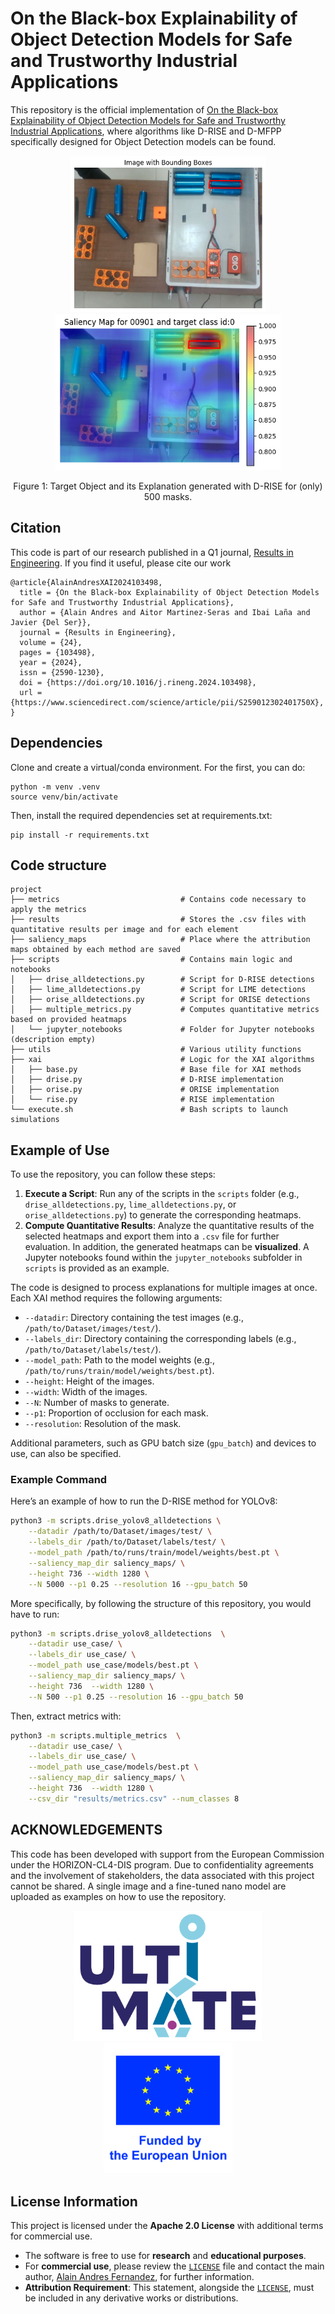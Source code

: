 # On the Black-box Explainability of Object Detection Models for Safe and Trustworthy Industrial Applications

This repository is the official implementation of [On the Black-box Explainability of Object Detection Models for Safe and Trustworthy Industrial Applications](https://www.sciencedirect.com/science/article/pii/S259012302401750X), where algorithms like D-RISE and D-MFPP specifically designed for Object Detection models can be found.
<div align="center">
  <div>
    <img src="imgs_readme/target_object.png" alt="target object" height="250" />
    <img src="imgs_readme/target_object_explanation.png" alt="target object explanation" height="250" />
  </div>
  <p> Figure 1: Target Object and its Explanation generated with D-RISE for (only) 500 masks.</p>
</div>



## Citation
This code is part of our research published in a Q1 journal, [Results in Engineering](https://www.sciencedirect.com/journal/results-in-engineering). If you find it useful, please cite our work
```
@article{AlainAndresXAI2024103498,
  title = {On the Black-box Explainability of Object Detection Models for Safe and Trustworthy Industrial Applications},
  author = {Alain Andres and Aitor Martinez-Seras and Ibai Laña and Javier {Del Ser}},
  journal = {Results in Engineering},
  volume = {24},
  pages = {103498},
  year = {2024},
  issn = {2590-1230},
  doi = {https://doi.org/10.1016/j.rineng.2024.103498},
  url = {https://www.sciencedirect.com/science/article/pii/S259012302401750X},
}
```

## Dependencies

Clone and create a virtual/conda environment. For the first, you can do:

```
python -m venv .venv
source venv/bin/activate
```

Then, install the required dependencies set at requirements.txt:

```
pip install -r requirements.txt
```

## Code structure

```
project
├── metrics                           # Contains code necessary to apply the metrics
├── results                           # Stores the .csv files with quantitative results per image and for each element
├── saliency_maps                     # Place where the attribution maps obtained by each method are saved
├── scripts                           # Contains main logic and notebooks
│   ├── drise_alldetections.py        # Script for D-RISE detections
│   ├── lime_alldetections.py         # Script for LIME detections
│   ├── orise_alldetections.py        # Script for ORISE detections
│   ├── multiple_metrics.py           # Computes quantitative metrics based on provided heatmaps
│   └── jupyter_notebooks             # Folder for Jupyter notebooks (description empty)
├── utils                             # Various utility functions
├── xai                               # Logic for the XAI algorithms
│   ├── base.py                       # Base file for XAI methods
│   ├── drise.py                      # D-RISE implementation
│   ├── orise.py                      # ORISE implementation
│   └── rise.py                       # RISE implementation
└── execute.sh                        # Bash scripts to launch simulations
```

## Example of Use

To use the repository, you can follow these steps:

1. **Execute a Script**: Run any of the scripts in the `scripts` folder (e.g., `drise_alldetections.py`, `lime_alldetections.py`, or `orise_alldetections.py`) to generate the corresponding heatmaps.
2. **Compute Quantitative Results**: Analyze the quantitative results of the selected heatmaps and export them into a `.csv` file for further evaluation.
In addition, the generated heatmaps can be **visualized**. A Jupyter notebooks found within the `jupyter_notebooks` subfolder in `scripts` is provided as an example.


The code is designed to process explanations for multiple images at once. Each XAI method requires the following arguments:

- `--datadir`: Directory containing the test images (e.g., `/path/to/Dataset/images/test/`).
- `--labels_dir`: Directory containing the corresponding labels (e.g., `/path/to/Dataset/labels/test/`).
- `--model_path`: Path to the model weights (e.g., `/path/to/runs/train/model/weights/best.pt`).
- `--height`: Height of the images.
- `--width`: Width of the images.
- `--N`: Number of masks to generate.
- `--p1`: Proportion of occlusion for each mask.
- `--resolution`: Resolution of the mask.

Additional parameters, such as GPU batch size (`gpu_batch`) and devices to use, can also be specified.

### Example Command

Here’s an example of how to run the D-RISE method for YOLOv8:

```bash
python3 -m scripts.drise_yolov8_alldetections \
    --datadir /path/to/Dataset/images/test/ \
    --labels_dir /path/to/Dataset/labels/test/ \
    --model_path /path/to/runs/train/model/weights/best.pt \
    --saliency_map_dir saliency_maps/ \
    --height 736 --width 1280 \
    --N 5000 --p1 0.25 --resolution 16 --gpu_batch 50
```
More specifically, by following the structure of this repository, you would have to run:

```bash
python3 -m scripts.drise_yolov8_alldetections  \
    --datadir use_case/ \
    --labels_dir use_case/ \
    --model_path use_case/models/best.pt \
    --saliency_map_dir saliency_maps/ \
    --height 736  --width 1280 \
    --N 500 --p1 0.25 --resolution 16 --gpu_batch 50
```

Then, extract metrics with:

```bash
python3 -m scripts.multiple_metrics  \
    --datadir use_case/ \
    --labels_dir use_case/ \
    --model_path use_case/models/best.pt \
    --saliency_map_dir saliency_maps/ \
    --height 736  --width 1280 \
    --csv_dir "results/metrics.csv" --num_classes 8
```

## ACKNOWLEDGEMENTS

This code has been developed with support from the European Commission under the HORIZON-CL4-DIS program. Due to confidentiality agreements and the involvement of stakeholders, the data associated with this project cannot be shared. A single image and a fine-tuned nano model are uploaded as examples on how to use the repository.

<p align="center">
  <img src="imgs_readme/ultimate-logo.jpg" alt="Ultimate Logo" width="300" />
  <img src="imgs_readme/vertical_EU_POS.jpg" alt="Vertical EU POS" width="206" />
</p>

## License Information

This project is licensed under the **Apache 2.0 License** with additional terms for commercial use.

- The software is free to use for **research** and **educational purposes**.
- For **commercial use**, please review the [`LICENSE`](./LICENSE) file and contact the main author, [Alain Andres Fernandez](https://aklein1995.github.io/), for further information.
- **Attribution Requirement**: This statement, alongside the [`LICENSE`](./LICENSE), must be included in any derivative works or distributions.
